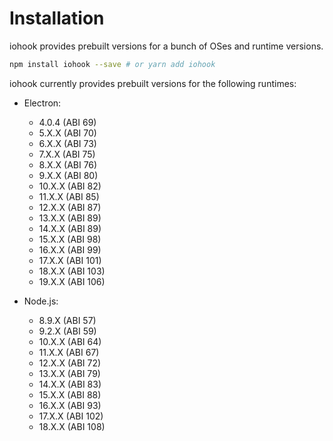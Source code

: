 # Installation

iohook provides prebuilt versions for a bunch of OSes and runtime versions.

```bash
npm install iohook --save # or yarn add iohook
```

iohook currently provides prebuilt versions for the following runtimes:

- Electron:

  - 4.0.4 (ABI 69)
  - 5.X.X (ABI 70)
  - 6.X.X (ABI 73)
  - 7.X.X (ABI 75)
  - 8.X.X (ABI 76)
  - 9.X.X (ABI 80)
  - 10.X.X (ABI 82)
  - 11.X.X (ABI 85)
  - 12.X.X (ABI 87)
  - 13.X.X (ABI 89)
  - 14.X.X (ABI 89)
  - 15.X.X (ABI 98)
  - 16.X.X (ABI 99)
  - 17.X.X (ABI 101)
  - 18.X.X (ABI 103)
  - 19.X.X (ABI 106)

- Node.js:
  - 8.9.X (ABI 57)
  - 9.2.X (ABI 59)
  - 10.X.X (ABI 64)
  - 11.X.X (ABI 67)
  - 12.X.X (ABI 72)
  - 13.X.X (ABI 79)
  - 14.X.X (ABI 83)
  - 15.X.X (ABI 88)
  - 16.X.X (ABI 93)
  - 17.X.X (ABI 102)
  - 18.X.X (ABI 108)

